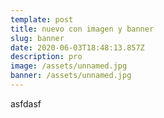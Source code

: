```yaml
---
template: post
title: nuevo con imagen y banner
slug: banner
date: 2020-06-03T18:48:13.857Z
description: pro
image: /assets/unnamed.jpg
banner: /assets/unnamed.jpg
---
```

asfdasf